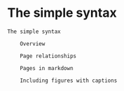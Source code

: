 The simple syntax
=================

    The simple syntax

        Overview

        Page relationships
        
        Pages in markdown

        Including figures with captions

